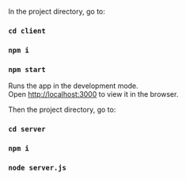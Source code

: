 In the project directory, go to:

### `cd client`

### `npm i`

### `npm start`

Runs the app in the development mode.\
Open [http://localhost:3000](http://localhost:3000) to view it in the browser.

Then the project directory, go to:

### `cd server`

### `npm i`

### `node server.js`
